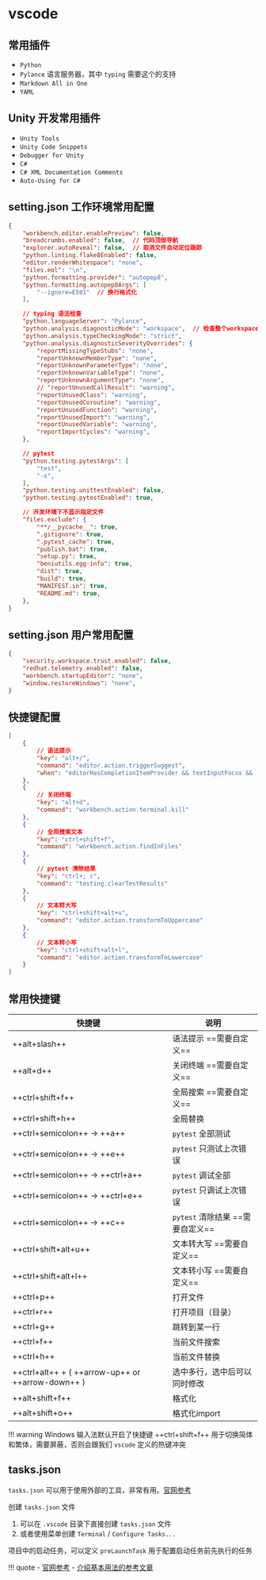 # vscode

## 常用插件

- `Python` 
- `Pylance` 语言服务器，其中 `typing` 需要这个的支持
- `Markdown All in One`
- `YAML`

## Unity 开发常用插件

- `Unity Tools`
- `Unity Code Snippets`
- `Debugger for Unity`
- `C#`
- `C# XML Documentation Comments`
- `Auto-Using for C#`

## setting.json 工作环境常用配置

``` json
{
    "workbench.editor.enablePreview": false,
    "breadcrumbs.enabled": false,  // 代码顶部导航
    "explorer.autoReveal": false,  // 取消文件自动定位跟踪
    "python.linting.flake8Enabled": false,
    "editor.renderWhitespace": "none",
    "files.eol": "\n",    
    "python.formatting.provider": "autopep8",
    "python.formatting.autopep8Args": [
        "--ignore=E501"  // 换行格式化
    ],

    // typing 语法检查
    "python.languageServer": "Pylance",
    "python.analysis.diagnosticMode": "workspace",  // 检查整个workspace
    "python.analysis.typeCheckingMode": "strict",
    "python.analysis.diagnosticSeverityOverrides": {
        "reportMissingTypeStubs": "none",
        "reportUnknownMemberType": "none",
        "reportUnknownParameterType": "none",
        "reportUnknownVariableType": "none",
        "reportUnknownArgumentType": "none",
        // "reportUnusedCallResult": "warning",
        "reportUnusedClass": "warning",
        "reportUnusedCoroutine": "warning",
        "reportUnusedFunction": "warning",
        "reportUnusedImport": "warning",
        "reportUnusedVariable": "warning",
        "reportImportCycles": "warning",
    },

    // pytest
    "python.testing.pytestArgs": [
        "test",
        "-s",
    ],
    "python.testing.unittestEnabled": false,
    "python.testing.pytestEnabled": true,

    // 开发环境下不显示指定文件
    "files.exclude": {
        "**/__pycache__": true,
        ".gitignore": true,
        ".pytest_cache": true,
        "publish.bat": true,
        "setup.py": true,
        "beniutils.egg-info": true,
        "dist": true,
        "build": true,
        "MANIFEST.in": true,
        "README.md": true,
    },
}
```

## setting.json 用户常用配置

``` json
{
    "security.workspace.trust.enabled": false,
    "redhat.telemetry.enabled": false,
    "workbench.startupEditor": "none",
    "window.restoreWindows": "none",
}
```


## 快捷键配置

``` json
[
    {
        // 语法提示
        "key": "alt+/",
        "command": "editor.action.triggerSuggest",
        "when": "editorHasCompletionItemProvider && textInputFocus && !editorReadonly"
    },
    {
        // 关闭终端
        "key": "alt+d",
        "command": "workbench.action.terminal.kill"
    },
    {
        // 全局搜索文本
        "key": "ctrl+shift+f",
        "command": "workbench.action.findInFiles"
    },
    {
        // pytest 清除结果
        "key": "ctrl+; c",
        "command": "testing.clearTestResults"
    },
    {
        // 文本转大写
        "key": "ctrl+shift+alt+u",
        "command": "editor.action.transformToUppercase"
    },
    {
        // 文本转小写
        "key": "ctrl+shift+alt+l",
        "command": "editor.action.transformToLowercase"
    }
]
```


## 常用快捷键
  
| 快捷键                                            | 说明                                    |
| ------------------------------------------------- | --------------------------------------- |
| ++alt+slash++                                     | 语法提示                 ==需要自定义== |
| ++alt+d++                                         | 关闭终端                 ==需要自定义== |
| ++ctrl+shift+f++                                  | 全局搜索                 ==需要自定义== |
| ++ctrl+shift+h++                                  | 全局替换                                |
| ++ctrl+semicolon++ -> ++a++                       | `pytest` 全部测试                       |
| ++ctrl+semicolon++ -> ++e++                       | `pytest` 只测试上次错误                 |
| ++ctrl+semicolon++ -> ++ctrl+a++                  | `pytest` 调试全部                       |
| ++ctrl+semicolon++ -> ++ctrl+e++                  | `pytest` 只调试上次错误                 |
| ++ctrl+semicolon++ -> ++c++                       | `pytest` 清除结果        ==需要自定义== |
| ++ctrl+shift+alt+u++                              | 文本转大写               ==需要自定义== |
| ++ctrl+shift+alt+l++                              | 文本转小写               ==需要自定义== |
| ++ctrl+p++                                        | 打开文件                                |
| ++ctrl+r++                                        | 打开项目（目录）                        |
| ++ctrl+g++                                        | 跳转到某一行                            |
| ++ctrl+f++                                        | 当前文件搜索                            |
| ++ctrl+h++                                        | 当前文件替换                            |
| ++ctrl+alt++ + ( ++arrow-up++ or ++arrow-down++ ) | 选中多行，选中后可以同时修改            |
| ++alt+shift+f++                                   | 格式化                                  |
| ++alt+shift+o++                                   | 格式化import                            |

!!! warning
    Windows 输入法默认开启了快捷键 ++ctrl+shift+f++ 用于切换简体和繁体，需要屏蔽，否则会跟我们 `vscode` 定义的热键冲突


## tasks.json

`tasks.json` 可以用于使用外部的工具，非常有用。[官网参考](https://code.visualstudio.com/docs/editor/tasks)

创建 `tasks.json` 文件

1. 可以在 `.vscode` 目录下直接创建 `tasks.json` 文件
2. 或者使用菜单创建 `Terminal` / `Configure Tasks...`

项目中的启动任务，可以定义 `preLaunchTask` 用于配置启动任务前先执行的任务

!!! quote
    - [官网参考](https://code.visualstudio.com/docs/editor/tasks)
    - [介绍基本用法的参考文章](https://blog.csdn.net/qq_53653262/article/details/120859147)
